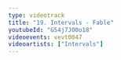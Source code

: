 ```yaml
---
type: videotrack
title: "19. Intervals - Fable"
youtubeId: "G54j7J00o18"
videoevents: vevt0047
videoartists: ["Intervals"]
---
```

